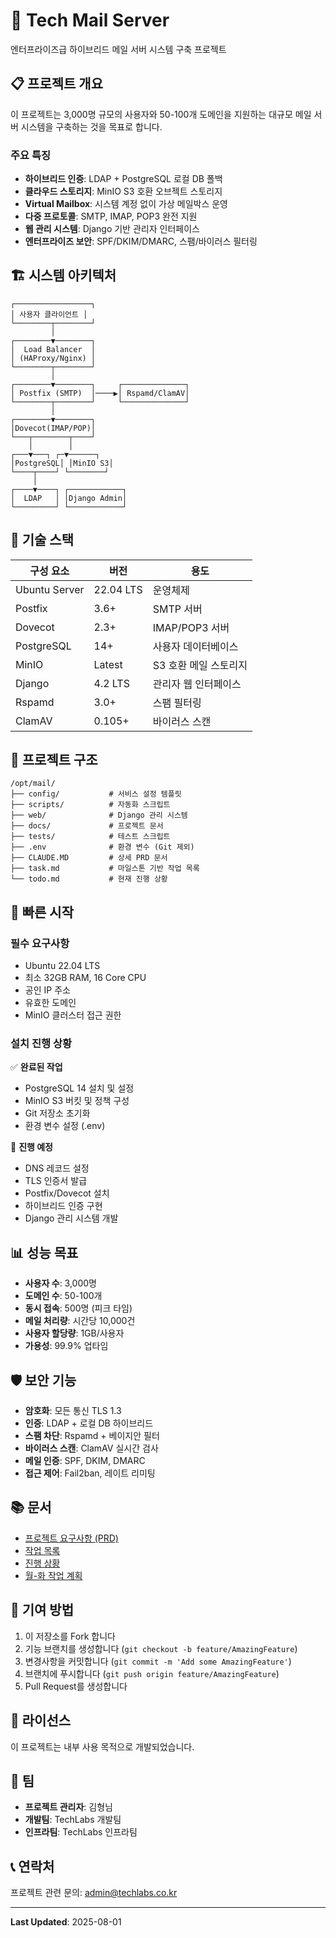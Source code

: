 # 🚀 Tech Mail Server

엔터프라이즈급 하이브리드 메일 서버 시스템 구축 프로젝트

## 📋 프로젝트 개요

이 프로젝트는 3,000명 규모의 사용자와 50-100개 도메인을 지원하는 대규모 메일 서버 시스템을 구축하는 것을 목표로 합니다.

### 주요 특징

- **하이브리드 인증**: LDAP + PostgreSQL 로컬 DB 폴백
- **클라우드 스토리지**: MinIO S3 호환 오브젝트 스토리지
- **Virtual Mailbox**: 시스템 계정 없이 가상 메일박스 운영
- **다중 프로토콜**: SMTP, IMAP, POP3 완전 지원
- **웹 관리 시스템**: Django 기반 관리자 인터페이스
- **엔터프라이즈 보안**: SPF/DKIM/DMARC, 스팸/바이러스 필터링

## 🏗️ 시스템 아키텍처

```
┌─────────────────┐
│ 사용자 클라이언트 │
└────────┬────────┘
         │
┌────────▼────────┐
│  Load Balancer  │
│ (HAProxy/Nginx) │
└────────┬────────┘
         │
┌────────▼────────┐     ┌──────────────┐
│ Postfix (SMTP)  │────▶│ Rspamd/ClamAV│
└────────┬────────┘     └──────────────┘
         │
┌────────▼────────┐
│Dovecot(IMAP/POP)│
└───┬────────┬────┘
    │        │
┌───▼───┐ ┌─▼──────┐
│PostgreSQL│ │MinIO S3│
└────┬────┘ └────────┘
     │
┌────▼────┐ ┌────────────┐
│  LDAP   │ │Django Admin│
└─────────┘ └────────────┘
```

## 🔧 기술 스택

| 구성 요소 | 버전 | 용도 |
|-----------|------|------|
| Ubuntu Server | 22.04 LTS | 운영체제 |
| Postfix | 3.6+ | SMTP 서버 |
| Dovecot | 2.3+ | IMAP/POP3 서버 |
| PostgreSQL | 14+ | 사용자 데이터베이스 |
| MinIO | Latest | S3 호환 메일 스토리지 |
| Django | 4.2 LTS | 관리자 웹 인터페이스 |
| Rspamd | 3.0+ | 스팸 필터링 |
| ClamAV | 0.105+ | 바이러스 스캔 |

## 📁 프로젝트 구조

```
/opt/mail/
├── config/           # 서비스 설정 템플릿
├── scripts/          # 자동화 스크립트
├── web/              # Django 관리 시스템
├── docs/             # 프로젝트 문서
├── tests/            # 테스트 스크립트
├── .env              # 환경 변수 (Git 제외)
├── CLAUDE.MD         # 상세 PRD 문서
├── task.md           # 마일스톤 기반 작업 목록
└── todo.md           # 현재 진행 상황
```

## 🚀 빠른 시작

### 필수 요구사항

- Ubuntu 22.04 LTS
- 최소 32GB RAM, 16 Core CPU
- 공인 IP 주소
- 유효한 도메인
- MinIO 클러스터 접근 권한

### 설치 진행 상황

✅ **완료된 작업**
- PostgreSQL 14 설치 및 설정
- MinIO S3 버킷 및 정책 구성
- Git 저장소 초기화
- 환경 변수 설정 (.env)

🔄 **진행 예정**
- DNS 레코드 설정
- TLS 인증서 발급
- Postfix/Dovecot 설치
- 하이브리드 인증 구현
- Django 관리 시스템 개발

## 📊 성능 목표

- **사용자 수**: 3,000명
- **도메인 수**: 50-100개
- **동시 접속**: 500명 (피크 타임)
- **메일 처리량**: 시간당 10,000건
- **사용자 할당량**: 1GB/사용자
- **가용성**: 99.9% 업타임

## 🛡️ 보안 기능

- **암호화**: 모든 통신 TLS 1.3
- **인증**: LDAP + 로컬 DB 하이브리드
- **스팸 차단**: Rspamd + 베이지안 필터
- **바이러스 스캔**: ClamAV 실시간 검사
- **메일 인증**: SPF, DKIM, DMARC
- **접근 제어**: Fail2ban, 레이트 리미팅

## 📚 문서

- [프로젝트 요구사항 (PRD)](CLAUDE.MD)
- [작업 목록](task.md)
- [진행 상황](todo.md)
- [월-화 작업 계획](docs/week-plan-monday-tuesday.md)

## 🤝 기여 방법

1. 이 저장소를 Fork 합니다
2. 기능 브랜치를 생성합니다 (`git checkout -b feature/AmazingFeature`)
3. 변경사항을 커밋합니다 (`git commit -m 'Add some AmazingFeature'`)
4. 브랜치에 푸시합니다 (`git push origin feature/AmazingFeature`)
5. Pull Request를 생성합니다

## 📝 라이선스

이 프로젝트는 내부 사용 목적으로 개발되었습니다.

## 👥 팀

- **프로젝트 관리자**: 김형님
- **개발팀**: TechLabs 개발팀
- **인프라팀**: TechLabs 인프라팀

## 📞 연락처

프로젝트 관련 문의: admin@techlabs.co.kr

---

**Last Updated**: 2025-08-01
